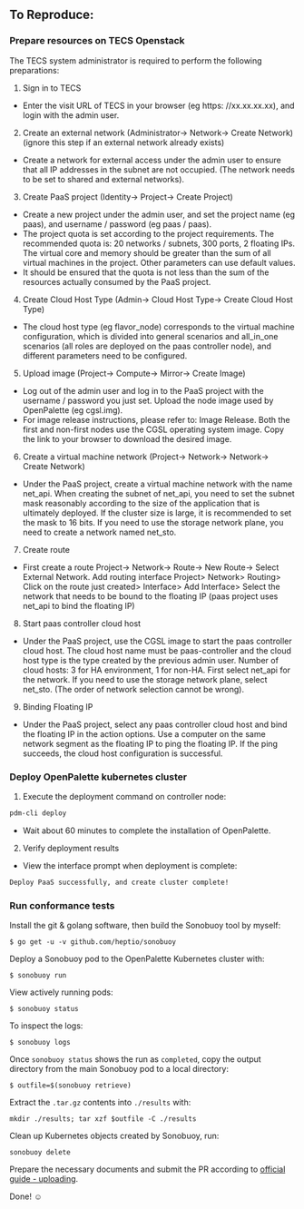 ## To Reproduce:

### Prepare resources on TECS Openstack

The TECS system administrator is required to perform the following preparations:

1. Sign in to TECS
  - Enter the visit URL of TECS in your browser (eg https: //xx.xx.xx.xx), and login with the admin user.

2. Create an external network (Administrator-> Network-> Create Network) (ignore this step if an external network already exists)
  - Create a network for external access under the admin user to ensure that all IP addresses in the subnet are not occupied. (The network needs to be set to shared and external networks).

3. Create PaaS project (Identity-> Project-> Create Project)
  - Create a new project under the admin user, and set the project name (eg paas), and username / password (eg paas / paas).
  - The project quota is set according to the project requirements. The recommended quota is: 20 networks / subnets, 300 ports, 2 floating IPs. The virtual core and memory should be greater than the sum of all virtual machines in the project. Other parameters can use default values.
  - It should be ensured that the quota is not less than the sum of the resources actually consumed by the PaaS project.

4. Create Cloud Host Type (Admin-> Cloud Host Type-> Create Cloud Host Type)
  - The cloud host type (eg flavor_node) corresponds to the virtual machine configuration, which is divided into general scenarios and all_in_one scenarios (all roles are deployed on the paas controller node), and different parameters need to be configured.

5. Upload image (Project-> Compute-> Mirror-> Create Image)
  - Log out of the admin user and log in to the PaaS project with the username / password you just set. Upload the node image used by OpenPalette (eg cgsl.img).
  - For image release instructions, please refer to: Image Release. Both the first and non-first nodes use the CGSL operating system image. Copy the link to your browser to download the desired image.

6. Create a virtual machine network (Project-> Network-> Network-> Create Network)
  - Under the PaaS project, create a virtual machine network with the name net_api. When creating the subnet of net_api, you need to set the subnet mask reasonably according to the size of the application that is ultimately deployed. If the cluster size is large, it is recommended to set the mask to 16 bits. If you need to use the storage network plane, you need to create a network named net_sto.

7. Create route
  - First create a route Project-> Network-> Route-> New Route-> Select External Network.
Add routing interface Project> Network> Routing> Click on the route just created> Interface> Add Interface> Select the network that needs to be bound to the floating IP (paas project uses net_api to bind the floating IP)

8. Start paas controller cloud host
  - Under the PaaS project, use the CGSL image to start the paas controller cloud host. The cloud host name must be paas-controller and the cloud host type is the type created by the previous admin user. Number of cloud hosts: 3 for HA environment, 1 for non-HA. First select net_api for the network. If you need to use the storage network plane, select net_sto. (The order of network selection cannot be wrong).

9. Binding Floating IP
  - Under the PaaS project, select any paas controller cloud host and bind the floating IP in the action options. Use a computer on the same network segment as the floating IP to ping the floating IP. If the ping succeeds, the cloud host configuration is successful.


### Deploy OpenPalette kubernetes cluster
1. Execute the deployment command on controller node:
```bash
pdm-cli deploy
```

  - Wait about 60 minutes to complete the installation of OpenPalette.

2. Verify deployment results
  - View the interface prompt when deployment is complete:
```bash
Deploy PaaS successfully, and create cluster complete!
```


### Run conformance tests

Install the git & golang software, then build the Sonobuoy tool by myself:

```
$ go get -u -v github.com/heptio/sonobuoy
```

Deploy a Sonobuoy pod to the OpenPalette Kubernetes cluster with:

```
$ sonobuoy run
```

View actively running pods:

```
$ sonobuoy status
```

To inspect the logs:

```
$ sonobuoy logs
```

Once `sonobuoy status` shows the run as `completed`, copy the output directory from the main Sonobuoy pod to
a local directory:

```
$ outfile=$(sonobuoy retrieve)
```

Extract the `.tar.gz` contents into `./results` with:

```
mkdir ./results; tar xzf $outfile -C ./results
```

Clean up Kubernetes objects created by Sonobuoy, run:

```
sonobuoy delete
```

Prepare the necessary documents and submit the PR according to [official guide - uploading](https://github.com/cncf/k8s-conformance/blob/master/instructions.md#uploading).

Done! ☺️
